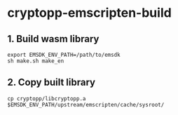 # cryptopp-emscripten-build

## 1. Build wasm library
```
export EMSDK_ENV_PATH=/path/to/emsdk
sh make.sh make_en
```

## 2. Copy built library
```
cp cryptopp/libcryptopp.a $EMSDK_ENV_PATH/upstream/emscripten/cache/sysroot/
```
